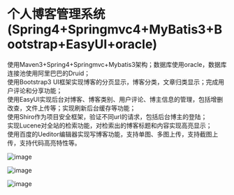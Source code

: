 # 个人博客管理系统(Spring4+Springmvc4+MyBatis3+Bootstrap+EasyUI+oracle)
 使用Maven3+Spring4+Springmvc+Mybatis3架构；数据库使用oracle，数据库连接池使用阿里巴巴的Druid；<br/>
 使用Bootstrap3 UI框架实现博客的分页显示，博客分类，文章归类显示；完成用户评论和分享功能；<br/>
 使用EasyUI实现后台对博客、博客类别、用户评论、博主信息的管理，包括增删改查，文件上传等；实现刷新后台缓存等功能；<br/>
 使用Shiro作为项目安全框架，验证不同url的请求，包括后台博主的登陆；<br/>
 实现Lucene对全站的检索功能，对检索出的博客标题和内容实现高亮显示；<br/>
 使用百度的Ueditor编辑器实现写博客功能，支持单图、多图上传，支持截图上传，支持代码高亮特性等。<br/>

![image](https://github.com/chenxiaopan/blog/raw/master/screenshots/blog1.jpg)

![image](https://github.com/chenxiaopan/blog/raw/master/screenshots/blog2.jpg)

![image](https://github.com/chenxiaopan/blog/raw/master/screenshots/blog3.jpg)
